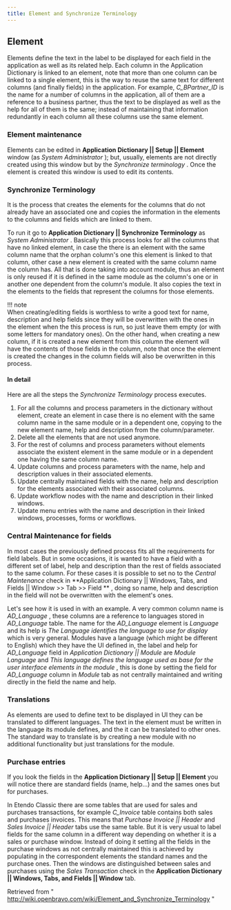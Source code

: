 ```yaml
---
title: Element and Synchronize Terminology
---
```

  
##  Element

Elements  define the text in the label to be displayed for each field in the
application as well as its related help. Each column in the Application
Dictionary is linked to an element, note that more than one column can be
linked to a single element, this is the way to reuse the same text for
different columns (and finally fields) in the application. For example,
_C_BPartner_ID_ is the name for a number of columns in the application, all of
them are a reference to a business partner, thus the text to be displayed as
well as the help for all of them is the same; instead of maintaining that
information redundantly in each column all these columns use the same element.

###  Element maintenance

Elements can be edited in **Application Dictionary || Setup || Element**
window (as _System Administrator_ ); but, usually, elements are not directly
created using this window but by the _Synchronize terminology_ . Once the
element is created this window is used to edit its contents.

###  Synchronize Terminology

It is the process that creates the elements for the columns that do not
already have an associated one and copies the information in the elements to
the columns and fields which are linked to them.

To run it go to **Application Dictionary || Synchronize Terminology** as
_System Administrator_ . Basically this process looks for all the columns that
have no linked element, in case the there is an element with the same column
name that the orphan column's one this element is linked to that column, other
case a new element is created with the same column name the column has. All
that is done taking into account module, thus an element is only reused if it
is defined in the same module as the column's one or in another one dependent
from the column's module. It also copies the text in the elements to the
fields that represent the columns for those elements.

!!! note  
    When creating/editing fields is worthless to write a good text for name, description and help fields since they will be overwritten with the ones in the element when the this process is run, so just leave them empty (or with some letters for mandatory ones). On the other hand, when creating a new column, if it is created a new element from this column the element will have the contents of those fields in the column, note that once the element is created the changes in the column fields will also be overwritten in this process.  

  
####  In detail

Here are all the steps the _Synchronize Terminology_ process executes.

  1. For all the columns and process parameters in the dictionary without element, create an element in case there is no element with the same column name in the same module or in a dependent one, copying to the new element name, help and description from the column/parameter. 
  2. Delete all the elements that are not used anymore. 
  3. For the rest of columns and process parameters without elements associate the existent element in the same module or in a dependent one having the same column name. 
  4. Update columns and process parameters with the name, help and description values in their associated elements. 
  5. Update centrally maintained fields with the name, help and description for the elements associated with their associated columns. 
  6. Update workflow nodes with the name and description in their linked windows. 
  7. Update menu entries with the name and description in their linked windows, processes, forms or workflows. 

###  Central Maintenance for fields

In most cases the previously defined process fits all the requirements for
field labels. But in some occasions, it is wanted to have a field with a
different set of label, help and description than the rest of fields
associated to the same column. For these cases it is possible to set no to the
_Central Maintenance_ check in **Application Dictionary || Windows, Tabs, and
Fields || Window >> Tab >> Field ** , doing so name, help and description in
the field will not be overwritten with the element's ones.

Let's see how it is used in with an example. A very common column name is
_AD_Language_ , these columns are a reference to languages stored in
_AD_Language_ table. The name for the _AD_Language_ element is _Language_ and
its help is _The Language identifies the language to use for display_ which is
very general. Modules have a language (which might be different to English)
which they have the UI defined in, the label and help for _AD_Language_ field
in _Application Dictionary || Module_ are _Module Language_ and _This language
defines the language used as base for the user interface elements in the
module_ , this is done by setting the field for _AD_Language_ column in
_Module_ tab as not centrally maintained and writing directly in the field the
name and help.

###  Translations

As elements are used to define text to be displayed in UI they can be
translated to different languages. The text in the element must be written in
the language its module defines, and the it can be translated to other ones.
The standard way to translate is by creating a new module with no additional
functionality but just translations for the module.

###  Purchase entries

If you look the fields in the **Application Dictionary || Setup || Element**
you will notice there are standard fields (name, help...) and the sames ones
but for purchases.

In Etendo Classic there are some tables that are used for sales and purchases
transactions, for example _C_Invoice_ table contains both sales and purchases
invoices. This means that _Purchase Invoice || Header_ and _Sales Invoice ||
Header_ tabs use the same table. But it is very usual to label fields for the
same column in a different way depending on whether it is a sales or purchase
window. Instead of doing it setting all the fields in the purchase windows as
not centrally maintained this is achieved by populating in the correspondent
elements the standard names and the purchase ones. Then the windows are
distinguished between sales and purchases using the _Sales Transaction_ check
in the **Application Dictionary || Windows, Tabs, and Fields || Window** tab.

Retrieved from "
http://wiki.openbravo.com/wiki/Element_and_Synchronize_Terminology  "

